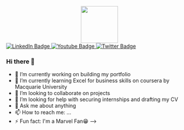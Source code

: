 <div id="header" align="center">
  <img src="https://media.giphy.com/media/M9gbBd9nbDrOTu1Mqx/giphy.gif" width="100"/>
</div>

<div id="badges">
  <a href="your-linkedin-URL">
    <img src="https://img.shields.io/badge/LinkedIn-blue?style=for-the-badge&logo=linkedin&logoColor=white" alt="LinkedIn Badge"/>
  </a>
  <a href="your-youtube-URL">
    <img src="https://img.shields.io/badge/YouTube-red?style=for-the-badge&logo=youtube&logoColor=white" alt="Youtube Badge"/>
  </a>
  <a href="your-twitter-URL">
    <img src="https://img.shields.io/badge/Twitter-blue?style=for-the-badge&logo=twitter&logoColor=white" alt="Twitter Badge"/>
  </a>
</div>

### Hi there 👋
- 🔭 I’m currently working on building my portfolio
- 🌱 I’m currently learning Excel for business skills on coursera by Macquarie University
- 👯 I’m looking to collaborate on projects
- 🤔 I’m looking for help with securing internships and drafting my CV
- 💬 Ask me about anything
- 📫 How to reach me: ...
- ⚡ Fun fact: I'm a Marvel Fan😁
-->
